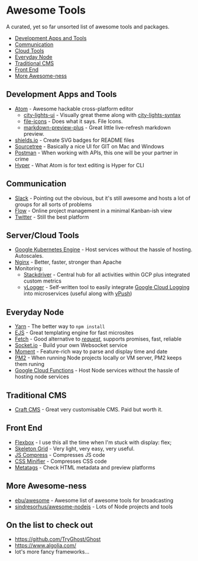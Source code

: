 # Awesome Tools

A curated, yet so far unsorted list of awesome tools and packages.

* [Development Apps and Tools](#Development-Apps-and-Tools)
* [Communication](#Communication)
* [Cloud Tools](#Server-Cloud-Tools)
* [Everyday Node](#Everyday-Node)
* [Traditional CMS](#Traditional-CMS)
* [Front End](#Front-End)
* [More Awesome-ness](#More-Awesome-ness)


## Development Apps and Tools

* [Atom](https://atom.io/) - Awesome hackable cross-platform editor
  * [city-lights-ui](https://atom.io/themes/city-lights-ui) - Visually great theme along with [city-lights-syntax](https://atom.io/themes/city-lights-syntax)
  * [file-icons](https://atom.io/packages/file-icons) - Does what it says. File Icons.
  * [markdown-preview-plus](https://atom.io/packages/markdown-preview-plus) - Great little live-refresh markdown preview.
* [shields.io](https://shields.io/) - Create SVG badges for README files
* [Sourcetree](https://www.sourcetreeapp.com/) - Basically a nice UI for GIT on Mac and Windows
* [Postman](https://www.getpostman.com/) - When working with APIs, this one will be your partner in crime
* [Hyper](https://hyper.is/) - What Atom is for text editing is Hyper for CLI


## Communication

* [Slack](https://slack.com) - Pointing out the obvious, but it's still awesome and hosts a lot of groups for all sorts of problems
* [Flow](https://www.getflow.com/) - Online project management in a minimal Kanban-ish view
* [Twitter](https://twitter.com/FRYTG) - Still the best platform

## Server/Cloud Tools

* [Google Kubernetes Engine](https://cloud.google.com/kubernetes/) - Host services without the hassle of hosting. Autoscales.
* [Nginx](https://www.nginx.com/) - Better, faster, stronger than Apache
* Monitoring:
  * [Stackdriver](https://cloud.google.com/stackdriver/) - Central hub for all activities within GCP plus integrated custom metrics
  * [yLogger](https://npmjs.com/package/ylogger) - Self-written tool to easily integrate [Google Cloud Logging](https://cloud.google.com/logging/) into microservices (useful along with [yPush](https://github.com/frytg/yPush))

## Everyday Node

* [Yarn](https://yarnpkg.com/en/) - The better way to `npm install`
* [EJS](https://github.com/mde/ejs) - Great templating engine for fast microsites
* [Fetch](https://npmjs.com/package/node-fetch) - Good alternative to [_request_](https://www.npmjs.com/package/request), supports promises, fast, reliable
* [Socket.io](https://github.com/socketio/socket.io) - Build your own Websocket service
* [Moment](https://github.com/moment/moment/) - Feature-rich way to parse and display time and date
* [PM2](https://github.com/Unitech/pm2) - When running Node projects locally or VM server, PM2 keeps them runing
* [Google Cloud Functions](https://cloud.google.com/functions/) - Host Node services without the hassle of hosting node services


## Traditional CMS

* [Craft CMS](http://craftcms.com) - Great very customisable CMS. Paid but worth it.

## Front End

* [Flexbox](https://css-tricks.com/snippets/css/a-guide-to-flexbox/) - I use this all the time when I'm stuck with display: flex;
* [Skeleton Grid](http://getskeleton.com/#grid) - Very light, very easy, very useful.
* [JS Compress](https://jscompress.com/) - Compresses JS code
* [CSS Minifier](https://cssminifier.com/) - Compresses CSS code
* [Metatags](https://metatags.io/) - Check HTML metadata and preview platforms


## More Awesome-ness

* [ebu/awesome](https://github.com/ebu/awesome-broadcasting) - Awesome list of awesome tools for broadcasting
* [sindresorhus/awesome-nodejs](https://github.com/sindresorhus/awesome-nodejs) - Lots of Node projects and tools

## On the list to check out

* https://github.com/TryGhost/Ghost
* https://www.algolia.com/
* lot's more fancy frameworks...
